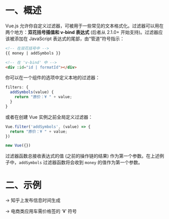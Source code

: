 # 一、概述

Vue.js 允许你自定义过滤器，可被用于一些常见的文本格式化。过滤器可以用在两个地方：**双花括号插值和 v-bind 表达式** (后者从 2.1.0+ 开始支持)。过滤器应该被添加在 JavaScript 表达式的尾部，由“管道”符号指示：

```html
<!-- 在双花括号中 -->
{{ money | addSymbols }}

<!-- 在 'v-bind' 中 -->
<div :id="id | formatId"></div>
```

你可以在一个组件的选项中定义本地的过滤器：

```js
filters: {
  addSymbols(value) {
    return "原价：¥ " + value;
  }
}
```

或者在创建 Vue 实例之前全局定义过滤器：

```js
Vue.filter('addSymbols', (value) => {
  return "原价：¥ " + value;
})

new Vue({})
```

过滤器函数总接收表达式的值 (之前的操作链的结果) 作为第一个参数。在上述例子中，`addSymbols` 过滤器函数将会收到 `money` 的值作为第一个参数。

# 二、示例

\-> 知乎上发布信息时间生成

\-> 电商类应用车需价格签的 ‘¥’ 符号

















